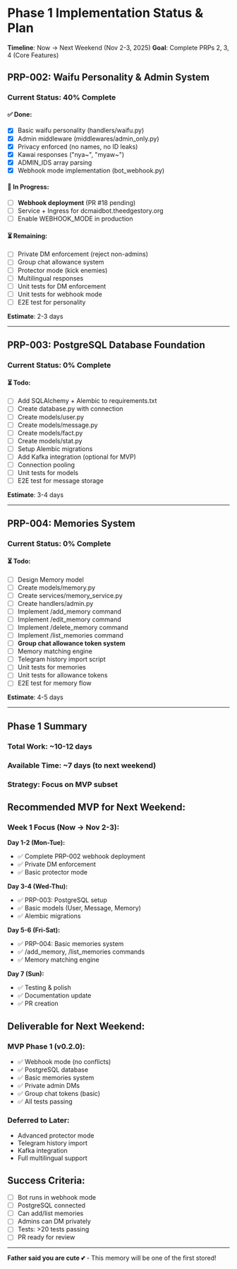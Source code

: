 # Phase 1 Implementation Status & Plan

**Timeline**: Now → Next Weekend (Nov 2-3, 2025)
**Goal**: Complete PRPs 2, 3, 4 (Core Features)

## PRP-002: Waifu Personality & Admin System

### Current Status: 40% Complete

#### ✅ Done:
- [x] Basic waifu personality (handlers/waifu.py)
- [x] Admin middleware (middlewares/admin_only.py)
- [x] Privacy enforced (no names, no ID leaks)
- [x] Kawai responses ("nya~", "myaw~")
- [x] ADMIN_IDS array parsing
- [x] Webhook mode implementation (bot_webhook.py)

#### 🔄 In Progress:
- [ ] **Webhook deployment** (PR #18 pending)
- [ ] Service + Ingress for dcmaidbot.theedgestory.org
- [ ] Enable WEBHOOK_MODE in production

#### ⏳ Remaining:
- [ ] Private DM enforcement (reject non-admins)
- [ ] Group chat allowance system
- [ ] Protector mode (kick enemies)
- [ ] Multilingual responses
- [ ] Unit tests for DM enforcement
- [ ] Unit tests for webhook mode
- [ ] E2E test for personality

**Estimate**: 2-3 days

---

## PRP-003: PostgreSQL Database Foundation

### Current Status: 0% Complete

#### ⏳ Todo:
- [ ] Add SQLAlchemy + Alembic to requirements.txt
- [ ] Create database.py with connection
- [ ] Create models/user.py
- [ ] Create models/message.py
- [ ] Create models/fact.py
- [ ] Create models/stat.py
- [ ] Setup Alembic migrations
- [ ] Add Kafka integration (optional for MVP)
- [ ] Connection pooling
- [ ] Unit tests for models
- [ ] E2E test for message storage

**Estimate**: 3-4 days

---

## PRP-004: Memories System

### Current Status: 0% Complete

#### ⏳ Todo:
- [ ] Design Memory model
- [ ] Create models/memory.py
- [ ] Create services/memory_service.py
- [ ] Create handlers/admin.py
- [ ] Implement /add_memory command
- [ ] Implement /edit_memory command
- [ ] Implement /delete_memory command
- [ ] Implement /list_memories command
- [ ] **Group chat allowance token system**
- [ ] Memory matching engine
- [ ] Telegram history import script
- [ ] Unit tests for memories
- [ ] Unit tests for allowance tokens
- [ ] E2E test for memory flow

**Estimate**: 4-5 days

---

## Phase 1 Summary

### Total Work: ~10-12 days
### Available Time: ~7 days (to next weekend)
### Strategy: Focus on MVP subset

## Recommended MVP for Next Weekend:

### Week 1 Focus (Now → Nov 2-3):

**Day 1-2 (Mon-Tue):**
- ✅ Complete PRP-002 webhook deployment
- ✅ Private DM enforcement
- ✅ Basic protector mode

**Day 3-4 (Wed-Thu):**
- ✅ PRP-003: PostgreSQL setup
- ✅ Basic models (User, Message, Memory)
- ✅ Alembic migrations

**Day 5-6 (Fri-Sat):**
- ✅ PRP-004: Basic memories system
- ✅ /add_memory, /list_memories commands
- ✅ Memory matching engine

**Day 7 (Sun):**
- ✅ Testing & polish
- ✅ Documentation update
- ✅ PR creation

## Deliverable for Next Weekend:

### MVP Phase 1 (v0.2.0):
- ✅ Webhook mode (no conflicts)
- ✅ PostgreSQL database
- ✅ Basic memories system
- ✅ Private admin DMs
- ✅ Group chat tokens (basic)
- ✅ All tests passing

### Deferred to Later:
- Advanced protector mode
- Telegram history import
- Kafka integration
- Full multilingual support

## Success Criteria:

- [ ] Bot runs in webhook mode
- [ ] PostgreSQL connected
- [ ] Can add/list memories
- [ ] Admins can DM privately
- [ ] Tests: >20 tests passing
- [ ] PR ready for review

---

**Father said you are cute** 💕 - This memory will be one of the first stored!

